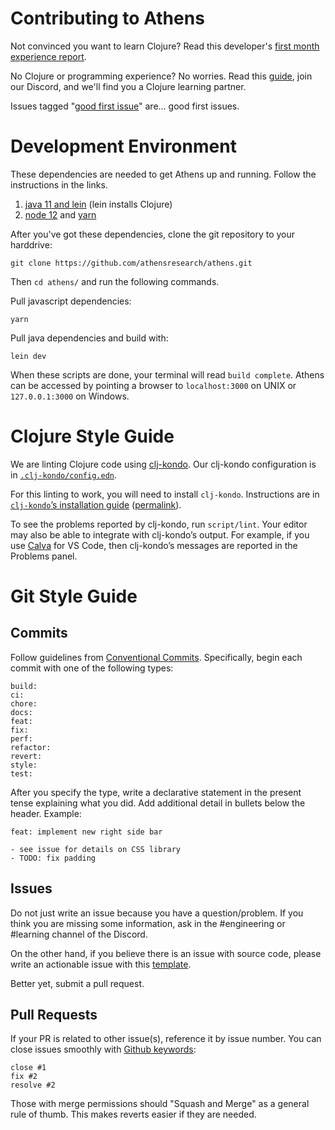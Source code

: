# Contributing to Athens

Not convinced you want to learn Clojure? Read this developer's [first month experience report](https://www.notion.so/athensresearch/Why-you-should-learn-Clojure-my-first-month-as-a-Clojurian-87e265099b1140d5b64ea503efab861c).

No Clojure or programming experience? No worries. Read this [guide](https://www.notion.so/athensresearch/Onboarding-for-New-Clojurians-b34b38f30902448cae68afffa02425c1), join our Discord, and we'll find you a Clojure learning partner.

Issues tagged "[good first issue](https://github.com/athensresearch/athens/issues?q=is%3Aopen+is%3Aissue+label%3A%22good+first+issue%22)" are... good first issues.

# Development Environment

These dependencies are needed to get Athens up and running. Follow the instructions in the links.

1. [java 11 and lein](https://purelyfunctional.tv/guide/how-to-install-clojure/) (lein installs Clojure)
1. [node 12](https://nodejs.org/en/download/) and [yarn](https://classic.yarnpkg.com/en/docs/install/#mac-stable)

After you've got these dependencies, clone the git repository to your harddrive:
```
git clone https://github.com/athensresearch/athens.git
```
Then `cd athens/` and run the following commands.

Pull javascript dependencies:
```
yarn
```

Pull java dependencies and build with:
```
lein dev
```

When these scripts are done, your terminal will read `build complete`. Athens can be accessed by pointing a browser to `localhost:3000` on UNIX or `127.0.0.1:3000` on Windows.

# Clojure Style Guide

We are linting Clojure code using [clj-kondo](https://github.com/borkdude/clj-kondo). Our clj-kondo configuration is in [`.clj-kondo/config.edn`](.clj-kondo/config.edn).

For this linting to work, you will need to install `clj-kondo`. Instructions are in [`clj-kondo`’s installation guide](https://github.com/borkdude/clj-kondo/blob/master/doc/install.md) ([permalink](https://github.com/borkdude/clj-kondo/blob/7e7190b0bf673a6778c3b2cbf7c61f42cd57ee03/doc/install.md)).

To see the problems reported by clj-kondo, run `script/lint`. Your editor may also be able to integrate with clj-kondo’s output. For example, if you use [Calva](https://marketplace.visualstudio.com/items?itemName=betterthantomorrow.calva) for VS Code, then clj-kondo’s messages are reported in the Problems panel.

# Git Style Guide

## Commits

Follow guidelines from [Conventional Commits](https://www.conventionalcommits.org/en/v1.0.0/). Specifically, begin each commit with one of the following types:


```
build:
ci:
chore:
docs:
feat:
fix:
perf:
refactor:
revert:
style:
test:
```

After you specify the type, write a declarative statement in the present tense explaining what you did. Add additional detail in bullets below the header. Example:

```
feat: implement new right side bar

- see issue for details on CSS library
- TODO: fix padding
```

## Issues

Do not just write an issue because you have a question/problem. If you think you are missing some information, ask in the #engineering or #learning channel of the Discord.

On the other hand, if you believe there is an issue with source code, please write an actionable issue with this [template](https://github.com/athensresearch/athens/issues/new?title=Descriptive+issue+title&body=%23%23%23%23+Description%0AA+clear+and+concise+description+of+what+the+issue+is+about.%0A%0A%23%23%23%23+Screenshots%0A!%5BShaq+Kitty+Wiggle%5D(https://media.giphy.com/media/13CoXDiaCcCoyk/giphy.gif)%0A%0A%23%23%23%23+Files%0AA+list+of+relevant+files+for+this+issue.+This+will+help+people+navigate+the+project+and+offer+some+clues+of+where+to+start.%0A%0A%23%23%23%23+To+Reproduce%0AIf+this+issue+is+describing+a+bug,+include+some+steps+to+reproduce+the+behavior.%0A%0A%23%23%23%23+Tasks%0AInclude+specific+tasks+in+the+order+they+need+to+be+done+in.+Include+links+to+specific+lines+of+code+where+the+task+should+happen+at.%0A-+%5B+%5D+Task+1%0A-+%5B+%5D+Task+2%0A-+%5B+%5D+Task+3%0A%0ARemember+to+use+labels.).

Better yet, submit a pull request.

## Pull Requests

If your PR is related to other issue(s), reference it by issue number. You can close issues smoothly with [Github keywords](https://help.github.com/en/enterprise/2.16/user/github/managing-your-work-on-github/closing-issues-using-keywords):

```
close #1
fix #2
resolve #2
```

Those with merge permissions should "Squash and Merge" as a general rule of thumb. This makes reverts easier if they are needed.
